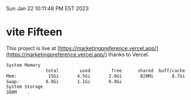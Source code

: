 Sun Jan 22 10:11:48 PM EST 2023

# vite Fifteen


This project is live at [https://marketingpreference.vercel.app/](https://marketingpreference.vercel.app/) thanks to Vercel.

```bash
System Memory
               total        used        free      shared  buff/cache   available
Mem:            15Gi       4.5Gi       2.0Gi       820Mi       8.7Gi       9.6Gi
Swap:          8.0Gi       1.1Gi       6.9Gi
System Storage
308M	.
```
